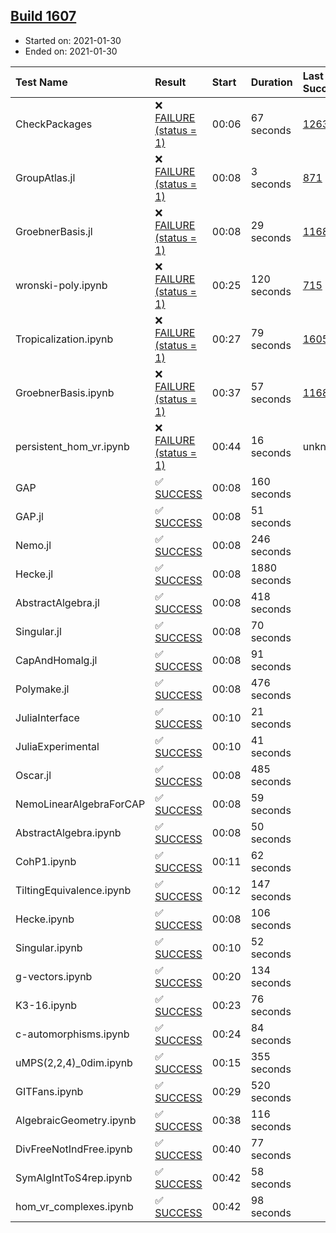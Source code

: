 ## [Build 1607](https://oscarci.mathematik.uni-kl.de/job/oscar-stable/1607/)

* Started on: 2021-01-30
* Ended on: 2021-01-30

| Test Name    | Result | Start | Duration | Last Success | First Failure |
|:-------------|:-------|:------|:---------|:-------------|:--------------|
| CheckPackages | ❌ [FAILURE (status = 1)](https://oscarci.mathematik.uni-kl.de/job/oscar-stable/1607/artifact/logs/build-1607/CheckPackages.log) | 00:06 | 67 seconds | [1263](https://oscarci.mathematik.uni-kl.de/job/oscar-stable/1263/) | [1264](https://oscarci.mathematik.uni-kl.de/job/oscar-stable/1264/) |
| GroupAtlas.jl | ❌ [FAILURE (status = 1)](https://oscarci.mathematik.uni-kl.de/job/oscar-stable/1607/artifact/logs/build-1607/GroupAtlas.jl.log) | 00:08 | 3 seconds | [871](https://oscarci.mathematik.uni-kl.de/job/oscar-stable/871/) | [872](https://oscarci.mathematik.uni-kl.de/job/oscar-stable/872/) |
| GroebnerBasis.jl | ❌ [FAILURE (status = 1)](https://oscarci.mathematik.uni-kl.de/job/oscar-stable/1607/artifact/logs/build-1607/GroebnerBasis.jl.log) | 00:08 | 29 seconds | [1168](https://oscarci.mathematik.uni-kl.de/job/oscar-stable/1168/) | [1169](https://oscarci.mathematik.uni-kl.de/job/oscar-stable/1169/) |
| wronski-poly.ipynb | ❌ [FAILURE (status = 1)](https://oscarci.mathematik.uni-kl.de/job/oscar-stable/1607/artifact/logs/build-1607/wronski-poly.ipynb.log) | 00:25 | 120 seconds | [715](https://oscarci.mathematik.uni-kl.de/job/oscar-stable/715/) | [716](https://oscarci.mathematik.uni-kl.de/job/oscar-stable/716/) |
| Tropicalization.ipynb | ❌ [FAILURE (status = 1)](https://oscarci.mathematik.uni-kl.de/job/oscar-stable/1607/artifact/logs/build-1607/Tropicalization.ipynb.log) | 00:27 | 79 seconds | [1605](https://oscarci.mathematik.uni-kl.de/job/oscar-stable/1605/) | [1607](https://oscarci.mathematik.uni-kl.de/job/oscar-stable/1607/) |
| GroebnerBasis.ipynb | ❌ [FAILURE (status = 1)](https://oscarci.mathematik.uni-kl.de/job/oscar-stable/1607/artifact/logs/build-1607/GroebnerBasis.ipynb.log) | 00:37 | 57 seconds | [1168](https://oscarci.mathematik.uni-kl.de/job/oscar-stable/1168/) | [1169](https://oscarci.mathematik.uni-kl.de/job/oscar-stable/1169/) |
| persistent_hom_vr.ipynb | ❌ [FAILURE (status = 1)](https://oscarci.mathematik.uni-kl.de/job/oscar-stable/1607/artifact/logs/build-1607/persistent_hom_vr.ipynb.log) | 00:44 | 16 seconds | unknown | unknown |
| GAP | ✅ [SUCCESS](https://oscarci.mathematik.uni-kl.de/job/oscar-stable/1607/artifact/logs/build-1607/GAP.log) | 00:08 | 160 seconds |  |  |
| GAP.jl | ✅ [SUCCESS](https://oscarci.mathematik.uni-kl.de/job/oscar-stable/1607/artifact/logs/build-1607/GAP.jl.log) | 00:08 | 51 seconds |  |  |
| Nemo.jl | ✅ [SUCCESS](https://oscarci.mathematik.uni-kl.de/job/oscar-stable/1607/artifact/logs/build-1607/Nemo.jl.log) | 00:08 | 246 seconds |  |  |
| Hecke.jl | ✅ [SUCCESS](https://oscarci.mathematik.uni-kl.de/job/oscar-stable/1607/artifact/logs/build-1607/Hecke.jl.log) | 00:08 | 1880 seconds |  |  |
| AbstractAlgebra.jl | ✅ [SUCCESS](https://oscarci.mathematik.uni-kl.de/job/oscar-stable/1607/artifact/logs/build-1607/AbstractAlgebra.jl.log) | 00:08 | 418 seconds |  |  |
| Singular.jl | ✅ [SUCCESS](https://oscarci.mathematik.uni-kl.de/job/oscar-stable/1607/artifact/logs/build-1607/Singular.jl.log) | 00:08 | 70 seconds |  |  |
| CapAndHomalg.jl | ✅ [SUCCESS](https://oscarci.mathematik.uni-kl.de/job/oscar-stable/1607/artifact/logs/build-1607/CapAndHomalg.jl.log) | 00:08 | 91 seconds |  |  |
| Polymake.jl | ✅ [SUCCESS](https://oscarci.mathematik.uni-kl.de/job/oscar-stable/1607/artifact/logs/build-1607/Polymake.jl.log) | 00:08 | 476 seconds |  |  |
| JuliaInterface | ✅ [SUCCESS](https://oscarci.mathematik.uni-kl.de/job/oscar-stable/1607/artifact/logs/build-1607/JuliaInterface.log) | 00:10 | 21 seconds |  |  |
| JuliaExperimental | ✅ [SUCCESS](https://oscarci.mathematik.uni-kl.de/job/oscar-stable/1607/artifact/logs/build-1607/JuliaExperimental.log) | 00:10 | 41 seconds |  |  |
| Oscar.jl | ✅ [SUCCESS](https://oscarci.mathematik.uni-kl.de/job/oscar-stable/1607/artifact/logs/build-1607/Oscar.jl.log) | 00:08 | 485 seconds |  |  |
| NemoLinearAlgebraForCAP | ✅ [SUCCESS](https://oscarci.mathematik.uni-kl.de/job/oscar-stable/1607/artifact/logs/build-1607/NemoLinearAlgebraForCAP.log) | 00:08 | 59 seconds |  |  |
| AbstractAlgebra.ipynb | ✅ [SUCCESS](https://oscarci.mathematik.uni-kl.de/job/oscar-stable/1607/artifact/logs/build-1607/AbstractAlgebra.ipynb.log) | 00:08 | 50 seconds |  |  |
| CohP1.ipynb | ✅ [SUCCESS](https://oscarci.mathematik.uni-kl.de/job/oscar-stable/1607/artifact/logs/build-1607/CohP1.ipynb.log) | 00:11 | 62 seconds |  |  |
| TiltingEquivalence.ipynb | ✅ [SUCCESS](https://oscarci.mathematik.uni-kl.de/job/oscar-stable/1607/artifact/logs/build-1607/TiltingEquivalence.ipynb.log) | 00:12 | 147 seconds |  |  |
| Hecke.ipynb | ✅ [SUCCESS](https://oscarci.mathematik.uni-kl.de/job/oscar-stable/1607/artifact/logs/build-1607/Hecke.ipynb.log) | 00:08 | 106 seconds |  |  |
| Singular.ipynb | ✅ [SUCCESS](https://oscarci.mathematik.uni-kl.de/job/oscar-stable/1607/artifact/logs/build-1607/Singular.ipynb.log) | 00:10 | 52 seconds |  |  |
| g-vectors.ipynb | ✅ [SUCCESS](https://oscarci.mathematik.uni-kl.de/job/oscar-stable/1607/artifact/logs/build-1607/g-vectors.ipynb.log) | 00:20 | 134 seconds |  |  |
| K3-16.ipynb | ✅ [SUCCESS](https://oscarci.mathematik.uni-kl.de/job/oscar-stable/1607/artifact/logs/build-1607/K3-16.ipynb.log) | 00:23 | 76 seconds |  |  |
| c-automorphisms.ipynb | ✅ [SUCCESS](https://oscarci.mathematik.uni-kl.de/job/oscar-stable/1607/artifact/logs/build-1607/c-automorphisms.ipynb.log) | 00:24 | 84 seconds |  |  |
| uMPS(2,2,4)_0dim.ipynb | ✅ [SUCCESS](https://oscarci.mathematik.uni-kl.de/job/oscar-stable/1607/artifact/logs/build-1607/uMPS-2-2-4-_0dim.ipynb.log) | 00:15 | 355 seconds |  |  |
| GITFans.ipynb | ✅ [SUCCESS](https://oscarci.mathematik.uni-kl.de/job/oscar-stable/1607/artifact/logs/build-1607/GITFans.ipynb.log) | 00:29 | 520 seconds |  |  |
| AlgebraicGeometry.ipynb | ✅ [SUCCESS](https://oscarci.mathematik.uni-kl.de/job/oscar-stable/1607/artifact/logs/build-1607/AlgebraicGeometry.ipynb.log) | 00:38 | 116 seconds |  |  |
| DivFreeNotIndFree.ipynb | ✅ [SUCCESS](https://oscarci.mathematik.uni-kl.de/job/oscar-stable/1607/artifact/logs/build-1607/DivFreeNotIndFree.ipynb.log) | 00:40 | 77 seconds |  |  |
| SymAlgIntToS4rep.ipynb | ✅ [SUCCESS](https://oscarci.mathematik.uni-kl.de/job/oscar-stable/1607/artifact/logs/build-1607/SymAlgIntToS4rep.ipynb.log) | 00:42 | 58 seconds |  |  |
| hom_vr_complexes.ipynb | ✅ [SUCCESS](https://oscarci.mathematik.uni-kl.de/job/oscar-stable/1607/artifact/logs/build-1607/hom_vr_complexes.ipynb.log) | 00:42 | 98 seconds |  |  |
